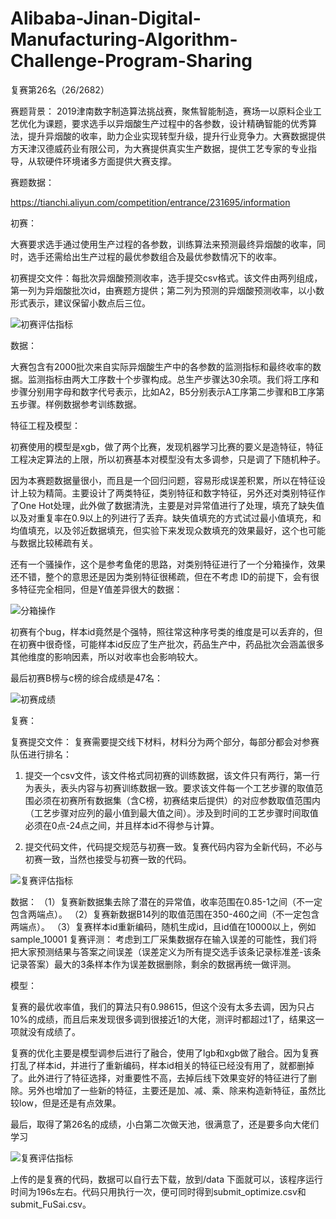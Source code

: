 # Alibaba-Jinan-Digital-Manufacturing-Algorithm-Challenge-Program-Sharing
复赛第26名（26/2682）


赛题背景：
2019津南数字制造算法挑战赛，聚焦智能制造，赛场一以原料企业工艺优化为课题，要求选手以异烟酸生产过程中的各参数，设计精确智能的优秀算法，提升异烟酸的收率，助力企业实现转型升级，提升行业竞争力。大赛数据提供方天津汉德威药业有限公司，为大赛提供真实生产数据，提供工艺专家的专业指导，从软硬件环境诸多方面提供大赛支撑。

赛题数据：

https://tianchi.aliyun.com/competition/entrance/231695/information

初赛：

大赛要求选手通过使用生产过程的各参数，训练算法来预测最终异烟酸的收率，同时，选手还需给出生产过程的最优参数组合及最优参数情况下的收率。

初赛提交文件：每批次异烟酸预测收率，选手提交csv格式。该文件由两列组成，第一列为异烟酸批次id，由赛题方提供；第二列为预测的异烟酸预测收率，以小数形式表示，建议保留小数点后三位。

![初赛评估指标](https://github.com/genius9527/Alibaba-Jinan-Digital-Manufacturing-Algorithm-Challenge-Program-Sharing/blob/master/%E6%B4%A5%E5%8D%97%E5%A4%A7%E6%95%B0%E6%8D%AE%E5%88%9D%E8%B5%9B%E8%AF%84%E4%BC%B0%E6%8C%87%E6%A0%87.png
)

数据：

大赛包含有2000批次来自实际异烟酸生产中的各参数的监测指标和最终收率的数据。监测指标由两大工序数十个步骤构成。总生产步骤达30余项。我们将工序和步骤分别用字母和数字代号表示，比如A2，B5分别表示A工序第二步骤和B工序第五步骤。样例数据参考训练数据。

特征工程及模型：

初赛使用的模型是xgb，做了两个比赛，发现机器学习比赛的要义是造特征，特征工程决定算法的上限，所以初赛基本对模型没有太多调参，只是调了下随机种子。

因为本赛题数据量很小，而且是一个回归问题，容易形成误差积累，所以在特征设计上较为精简。主要设计了两类特征，类别特征和数字特征，另外还对类别特征作了One Hot处理，此外做了数据清洗，主要是对异常值进行了处理，填充了缺失值以及对重复率在0.9以上的列进行了丢弃。缺失值填充的方式试过最小值填充，和均值填充，以及邻近数据填充，但实验下来发现众数填充的效果最好，这个也可能与数据比较稀疏有关。

还有一个骚操作，这个是参考鱼佬的思路，对类别特征进行了一个分箱操作，效果还不错，整个的意思还是因为类别特征很稀疏，但在不考虑 ID的前提下，会有很多特征完全相同，但是Y值差异很大的数据：

![分箱操作](https://github.com/genius9527/Alibaba-Jinan-Digital-Manufacturing-Algorithm-Challenge-Program-Sharing/blob/master/%E5%88%86%E7%AE%B1%E6%93%8D%E4%BD%9C.png)

初赛有个bug，样本id竟然是个强特，照往常这种序号类的维度是可以丢弃的，但在初赛中很奇怪，可能样本id反应了生产批次，药品生产中，药品批次会涵盖很多其他维度的影响因素，所以对收率也会影响较大。

最后初赛B榜与c榜的综合成绩是47名：

![初赛成绩](https://github.com/genius9527/Alibaba-Jinan-Digital-Manufacturing-Algorithm-Challenge-Program-Sharing/blob/master/%E5%88%9D%E8%B5%9B%E6%88%90%E7%BB%A9.png)

复赛：

复赛提交文件： 复赛需要提交线下材料，材料分为两个部分，每部分都会对参赛队伍进行排名：

1. 提交一个csv文件，该文件格式同初赛的训练数据，该文件只有两行，第一行为表头，表头内容与初赛训练数据一致。要求该文件每一个工艺步骤的取值范围必须在初赛所有数据集（含C榜，初赛结束后提供）的对应参数取值范围内（工艺步骤对应列的最小值到最大值之间）。涉及到时间的工艺步骤时间取值必须在0点-24点之间，并且样本id不得参与计算。

2. 提交代码文件，代码提交规范与初赛一致。复赛代码内容为全新代码，不必与初赛一致，当然也接受与初赛一致的代码。


![复赛评估指标](https://github.com/genius9527/Alibaba-Jinan-Digital-Manufacturing-Algorithm-Challenge-Program-Sharing/blob/master/%E5%A4%8D%E8%B5%9B%E8%AF%84%E4%BC%B0%E6%8C%87%E6%A0%87.png)

数据：
（1）复赛新数据集去除了潜在的异常值，收率范围在0.85-1之间（不一定包含两端点）。
（2）复赛新数据B14列的取值范围在350-460之间（不一定包含两端点）。
（3）复赛样本id重新编码，随机生成id，且id值在10000以上，例如sample_10001
复赛评测：
考虑到工厂采集数据存在输入误差的可能性，我们将把大家预测结果与答案之间误差（误差定义为所有提交选手该条记录标准差-该条记录答案）最大的3条样本作为误差数据删除，剩余的数据再统一做评测。

模型：

复赛的最优收率值，我们的算法只有0.98615，但这个没有太多去调，因为只占10%的成绩，而且后来发现很多调到很接近1的大佬，测评时都超过1了，结果这一项就没有成绩了。

复赛的优化主要是模型调参后进行了融合，使用了lgb和xgb做了融合。因为复赛打乱了样本id，并进行了重新编码，样本id相关的特征已经没有用了，就都删掉了。此外进行了特征选择，对重要性不高，去掉后线下效果变好的特征进行了删除。另外也增加了一些新的特征，主要还是加、减、乘、除来构造新特征，虽然比较low，但是还是有点效果。

最后，取得了第26名的成绩，小白第二次做天池，很满意了，还是要多向大佬们学习

![复赛评估指标](https://github.com/genius9527/Alibaba-Jinan-Digital-Manufacturing-Algorithm-Challenge-Program-Sharing/blob/master/%E5%A4%8D%E8%B5%9B%E6%88%90%E7%BB%A9.png)

上传的是复赛的代码，数据可以自行去下载，放到/data 下面就可以，该程序运行时间为196s左右。代码只用执行一次，便可同时得到submit_optimize.csv和submit_FuSai.csv。

